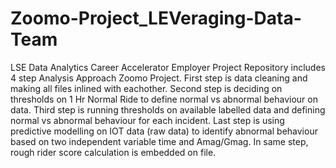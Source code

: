 # Zoomo-Project_LEVeraging-Data-Team
LSE Data Analytics Career Accelerator Employer Project
Repository includes 4 step Analysis Approach Zoomo Project.
First step is data cleaning and making all files inlined with eachother.
Second step is deciding on thresholds on 1 Hr Normal Ride to define normal vs abnormal behaviour on data.
Third step is running thresholds on available labelled data and defining normal vs abnormal behaviour for each incident.
Last step is using predictive modelling on IOT data (raw data) to identify abnormal behaviour  based on two independent variable time and Amag/Gmag. In same step, rough rider score calculation is embedded on file. 
